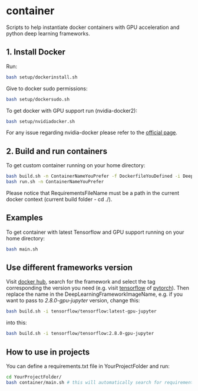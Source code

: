 # container

Scripts to help instantiate docker containers with GPU acceleration and python deep learning frameworks. 

## 1. Install Docker
Run:
```bash
bash setup/dockerinstall.sh 
```

Give to docker sudo permissions:
```bash
bash setup/dockersudo.sh
```

To get docker with GPU support run (nvidia-docker2):
```bash
bash setup/nvidiadocker.sh
```
For any issue regarding nvidia-docker please refer to the [official page](https://github.com/NVIDIA/nvidia-docker).

## 2. Build and run containers 
To get custom container running on your home directory:
```bash
bash build.sh -n ContainerNameYouPrefer -f DockerfileYouDefined -i DeepLearningFrameworkImageName -r RequirementsFileName
bash run.sh -n ContainerNameYouPrefer 
```
Please notice that RequirementsFileName must be a path in the current docker context (current build folder - cd ./).

## Examples
To get container with latest Tensorflow and GPU support running on your home directory:
```bash
bash main.sh 
```

## Use different frameworks version

Visit [docker hub](https://hub.docker.com/), search for the framework and select the tag corresponding the version you need (e.g. visit [tensorflow](https://hub.docker.com/r/tensorflow/tensorflow/tags) of [pytorch](https://hub.docker.com/r/pytorch/pytorch/tags)).
Then replace the name in the DeepLearningFrameworkImageName, e.g. if you want to pass to *2.8.0-gpu-jupyter* version, change this:
```bash 
bash build.sh -i tensorflow/tensorflow:latest-gpu-jupyter 
```
into this:
```bash 
bash build.sh -i tensorflow/tensorflow:2.8.0-gpu-jupyter 
```

## How to use in projects
You can define a requirements.txt file in YourProjectFolder and run:
```bash 
cd YourProjectFolder/
bash container/main.sh # this will automatically search for requirements.txt file in the current docker context (YourProjectFolder)
```
